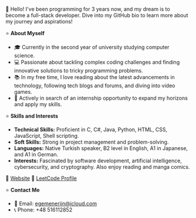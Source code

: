 👋 Hello! I've been programming for 3 years now, and my dream is to become a full-stack developer. Dive into my GitHub bio to learn more about my journey and aspirations!

⭐️ **About Myself**

- 🎓 Currently in the second year of university studying computer science.
- 💻 Passionate about tackling complex coding challenges and finding innovative solutions to tricky programming problems.
- 📚 In my free time, I love reading about the latest advancements in technology, following tech blogs and forums, and diving into video games.
- 🚀 Actively in search of an internship opportunity to expand my horizons and apply my skills.

⭐️ **Skills and Interests**

- **Technical Skills:** Proficient in C, C#, Java, Python, HTML, CSS, JavaScript, Shell scripting.
- **Soft Skills:** Strong in project management and problem-solving.
- **Languages:** Native Turkish speaker, B2 level in English, A1 in Japanese, and A1 in German.
- **Interests:** Fascinated by software development, artificial intelligence, cybersecurity, and cryptography. Also enjoy reading and manga comics.

🔗 [Website](https:/egemenerin.com)
🔗 [LeetCode Profile](https://leetcode.com/EgemenEriin/)

⭐️ **Contact Me**

- 📧 Email: egemeneriin@icloud.com
- 📞 Phone: +48 516112852
